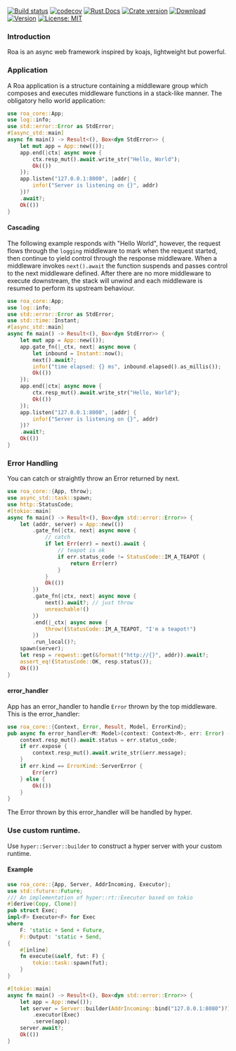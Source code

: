 [![Build status](https://img.shields.io/travis/Hexilee/roa/master.svg)](https://travis-ci.org/Hexilee/roa)
[![codecov](https://codecov.io/gh/Hexilee/roa/branch/master/graph/badge.svg)](https://codecov.io/gh/Hexilee/roa)
[![Rust Docs](https://docs.rs/roa-core/badge.svg)](https://docs.rs/roa-core)
[![Crate version](https://img.shields.io/crates/v/roa-core.svg)](https://crates.io/crates/roa-core)
[![Download](https://img.shields.io/crates/d/roa-core.svg)](https://crates.io/crates/roa-core)
[![Version](https://img.shields.io/badge/rustc-1.39+-lightgray.svg)](https://blog.rust-lang.org/2019/11/07/Rust-1.39.0.html)
[![License: MIT](https://img.shields.io/badge/License-MIT-yellow.svg)](https://github.com/Hexilee/roa/blob/master/LICENSE)

### Introduction

Roa is an async web framework inspired by koajs, lightweight but powerful.

### Application

A Roa application is a structure containing a middleware group which composes and executes middleware functions in a stack-like manner.
The obligatory hello world application:

```rust
use roa_core::App;
use log::info;
use std::error::Error as StdError;
#[async_std::main]
async fn main() -> Result<(), Box<dyn StdError>> {
    let mut app = App::new(());
    app.end(|ctx| async move {
        ctx.resp_mut().await.write_str("Hello, World");
        Ok(())
    });
    app.listen("127.0.0.1:8000", |addr| {
        info!("Server is listening on {}", addr)
    })?
    .await?;
    Ok(())
}
```

#### Cascading

The following example responds with "Hello World", however, the request flows through
the `logging` middleware to mark when the request started, then continue
to yield control through the response middleware. When a middleware invokes `next().await`
the function suspends and passes control to the next middleware defined. After there are no more
middleware to execute downstream, the stack will unwind and each middleware is resumed to perform
its upstream behaviour.

```rust
use roa_core::App;
use log::info;
use std::error::Error as StdError;
use std::time::Instant;
#[async_std::main]
async fn main() -> Result<(), Box<dyn StdError>> {
    let mut app = App::new(());
    app.gate_fn(|_ctx, next| async move {
        let inbound = Instant::now();
        next().await?;
        info!("time elapsed: {} ms", inbound.elapsed().as_millis());
        Ok(())
    });
    app.end(|ctx| async move {
        ctx.resp_mut().await.write_str("Hello, World");
        Ok(())
    });
    app.listen("127.0.0.1:8000", |addr| {
        info!("Server is listening on {}", addr)
    })?
    .await?;
    Ok(())
}
```

### Error Handling

You can catch or straightly throw an Error returned by next.

```rust
use roa_core::{App, throw};
use async_std::task::spawn;
use http::StatusCode;
#[tokio::main]
async fn main() -> Result<(), Box<dyn std::error::Error>> {
    let (addr, server) = App::new(())
        .gate_fn(|ctx, next| async move {
            // catch
            if let Err(err) = next().await {
                // teapot is ok
                if err.status_code != StatusCode::IM_A_TEAPOT {
                    return Err(err)
                }
            }
            Ok(())
        })
        .gate_fn(|ctx, next| async move {
            next().await?; // just throw
            unreachable!()
        })
        .end(|_ctx| async move {
            throw!(StatusCode::IM_A_TEAPOT, "I'm a teapot!")
        })
        .run_local()?;
    spawn(server);
    let resp = reqwest::get(&format!("http://{}", addr)).await?;
    assert_eq!(StatusCode::OK, resp.status());
    Ok(())
}
```

#### error_handler

App has an error_handler to handle `Error` thrown by the top middleware.
This is the error_handler:

```rust
use roa_core::{Context, Error, Result, Model, ErrorKind};
pub async fn error_handler<M: Model>(context: Context<M>, err: Error) -> Result {
    context.resp_mut().await.status = err.status_code;
    if err.expose {
        context.resp_mut().await.write_str(&err.message);
    }
    if err.kind == ErrorKind::ServerError {
        Err(err)
    } else {
        Ok(())
    }
}
```

The Error thrown by this error_handler will be handled by hyper.

### Use custom runtime.

Use `hyper::Server::builder` to construct a hyper server with your custom runtime.

#### Example
```rust
use roa_core::{App, Server, AddrIncoming, Executor};
use std::future::Future;
/// An implementation of hyper::rt::Executor based on tokio
#[derive(Copy, Clone)]
pub struct Exec;
impl<F> Executor<F> for Exec
where
    F: 'static + Send + Future,
    F::Output: 'static + Send,
{
    #[inline]
    fn execute(&self, fut: F) {
        tokio::task::spawn(fut);
    }
}

#[tokio::main]
async fn main() -> Result<(), Box<dyn std::error::Error>> {
    let app = App::new(());
    let server = Server::builder(AddrIncoming::bind("127.0.0.1:8080")?)
        .executor(Exec)
        .serve(app);
    server.await?;
    Ok(())
}
```